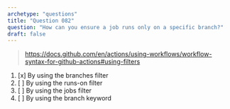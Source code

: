 ```yaml
---
archetype: "questions"
title: "Question 082"
question: "How can you ensure a job runs only on a specific branch?"
draft: false
---
```



> https://docs.github.com/en/actions/using-workflows/workflow-syntax-for-github-actions#using-filters
1. [x] By using the branches filter
1. [ ] By using the runs-on filter
1. [ ] By using the jobs filter
1. [ ] By using the branch keyword
